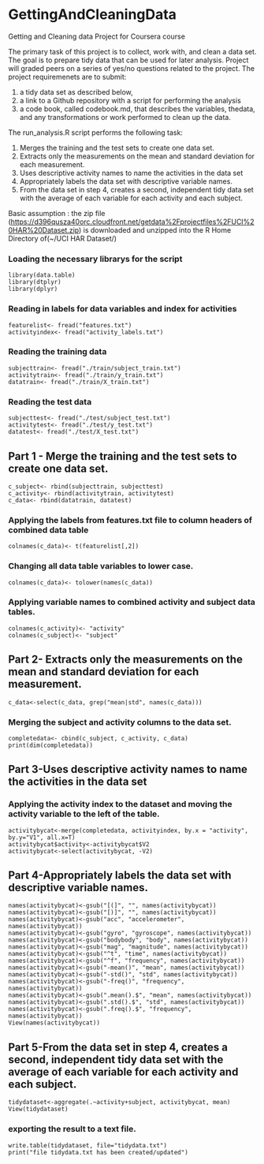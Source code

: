 # GettingAndCleaningData
Getting and Cleaning data Project for Coursera course

The primary task of this project is to collect, work with, and clean a data set. The goal is to prepare tidy data that can be used for later analysis. Project will graded peers on a series of yes/no questions related to the project. The project
requiremenets are to submit: 
1) a tidy data set as described below, 
2) a link to a Github repository with a script for performing the analysis
3) a code book, called codebook.md, that describes the variables, thedata, and any transformations or work performed to clean up the data. 

The run_analysis.R script performs the following task:
1. Merges the training and the test sets to create one data set.
2. Extracts only the measurements on the mean and standard deviation for each
measurement.
3. Uses descriptive activity names to name the activities in the data set
4. Appropriately labels the data set with descriptive variable names.
5. From the data set in step 4, creates a second, independent tidy data set with the average
of each variable for each activity and each subject.

Basic assumption : the zip file (https://d396qusza40orc.cloudfront.net/getdata%2Fprojectfiles%2FUCI%20HAR%20Dataset.zip) is downloaded and unzipped into the R Home Directory of(~/UCI HAR Dataset/)

### Loading the necessary librarys for the script
```{r}
library(data.table)
library(dtplyr)
library(dplyr)
```

### Reading in labels for data variables and index for activities 
```{r}
featurelist<- fread("features.txt")
activityindex<- fread("activity_labels.txt")
```

### Reading the training data
```{r}
subjecttrain<- fread("./train/subject_train.txt")
activitytrain<- fread("./train/y_train.txt")
datatrain<- fread("./train/X_train.txt")
```
### Reading the test data
```{r}
subjecttest<- fread("./test/subject_test.txt")
activitytest<- fread("./test/y_test.txt")
datatest<- fread("./test/X_test.txt")
```

## Part 1 - Merge the training and the test sets to create one data set.
```{r}
c_subject<- rbind(subjecttrain, subjecttest)
c_activity<- rbind(activitytrain, activitytest)
c_data<- rbind(datatrain, datatest)
```
### Applying the labels from features.txt file to column headers of combined data table
```{r}
colnames(c_data)<- t(featurelist[,2])
```
### Changing all data table variables to lower case.
```{r}
colnames(c_data)<- tolower(names(c_data))
```
### Applying variable names to combined activity and subject data tables.
```{r}
colnames(c_activity)<- "activity"
colnames(c_subject)<- "subject"
```

## Part 2- Extracts only the measurements on the mean and standard deviation for each measurement. 
```{r}
c_data<-select(c_data, grep("mean|std", names(c_data)))
```
### Merging the subject and activity columns to the data set.
```{r}
completedata<- cbind(c_subject, c_activity, c_data)
print(dim(completedata))
```

## Part 3-Uses descriptive activity names to name the activities in the data set
### Applying the activity index to the dataset and moving the activity variable to the left of the table.
```{r}
activitybycat<-merge(completedata, activityindex, by.x = "activity", by.y="V1", all.x=T)
activitybycat$activity<-activitybycat$V2
activitybycat<-select(activitybycat, -V2)
```

## Part 4-Appropriately labels the data set with descriptive variable names.
```{r}
names(activitybycat)<-gsub("[(]", "", names(activitybycat))
names(activitybycat)<-gsub("[)]", "", names(activitybycat))
names(activitybycat)<-gsub("acc", "accelerometer", names(activitybycat))
names(activitybycat)<-gsub("gyro", "gyroscope", names(activitybycat))
names(activitybycat)<-gsub("bodybody", "body", names(activitybycat))
names(activitybycat)<-gsub("mag", "magnitude", names(activitybycat))
names(activitybycat)<-gsub("^t", "time", names(activitybycat))
names(activitybycat)<-gsub("^f", "frequency", names(activitybycat))
names(activitybycat)<-gsub("-mean()", "mean", names(activitybycat))
names(activitybycat)<-gsub("-std()", "std", names(activitybycat))
names(activitybycat)<-gsub("-freq()", "frequency", names(activitybycat))
names(activitybycat)<-gsub(".mean().$", "mean", names(activitybycat))
names(activitybycat)<-gsub(".std().$", "std", names(activitybycat))
names(activitybycat)<-gsub(".freq().$", "frequency", names(activitybycat))
View(names(activitybycat))
```

## Part 5-From the data set in step 4, creates a second, independent tidy data set with the average of each variable for each activity and each subject.
```{r}
tidydataset<-aggregate(.~activity+subject, activitybycat, mean)
View(tidydataset)
```
### exporting the result to a text file.
```{r}
write.table(tidydataset, file="tidydata.txt")
print("file tidydata.txt has been created/updated")
```

